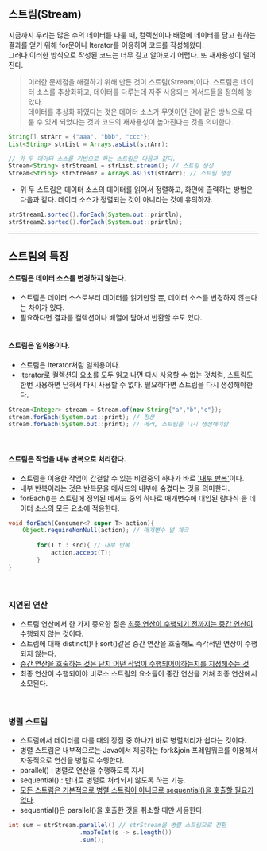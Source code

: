 ## 스트림(Stream)

지금까지 우리는 많은 수의 데이터를 다룰 때, 컬렉션이나 배열에 데이터를 담고
원하는 결과를 얻기 위해 for문이나 Iterator를 이용하여 코드를 작성해왔다.<br>
그러나 이러한 방식으로 작성된 코드는 너무 길고 알아보기 어렵다. 또 재사용성이 떨어진다.
> 이러한 문제점을 해결하기 위해 만든 것이 스트림(Stream)이다. 스트림은
> 데이터 소스를 추상화하고, 데이터를 다루는데 자주 사용되는 메서드들을 정의해
> 놓았다.<br>
> 데이터를 추상화 하였다는 것은 데이터 소스가 무엇이던 간에 같은 방식으로 다룰 수
> 있게 되었다는 것과 코드의 재사용성이 높아진다는 것을 의미한다.

```java
String[] strArr = {"aaa", "bbb", "ccc"};
List<String> strList = Arrays.asList(strArr);

// 위 두 데이터 소스를 기반으로 하는 스트림은 다음과 같다.
Stream<String> strStream1 = strList.stream(); // 스트림 생성 
Stream<String> strStream2 = Arrays.asList(strArr); // 스트림 생성
``` 
* 위 두 스트림은 데이터 소스의 데이터를 읽어서 정렬하고, 화면에 출력하는 방법은 다음과 같다. 
데이터 소스가 정렬되는 것이 아니라는 것에 유의하자.
```java
strStream1.sorted().forEach(System.out::println);
strStream2.sorted().forEach(System.out::println);
```


* * * 

## 스트림의 특징

#### 스트림은 데이터 소스를 변경하지 않는다.
+ 스트림은 데이터 소스로부터 데이터를 읽기만할 뿐, 데이터 소스를 변경하지 않는다는 차이가 있다.
+ 필요하다면 결과를 컬렉션이나 배열에 담아서 반환할 수도 있다.
<br><br>
#### 스트림은 일회용이다.
+ 스트림은 Iterator처럼 일회용이다.
+ Iterator로 컬렉션의 요소를 모두 읽고 나면 다시 사용할 수 없는 것처럼, 스트림도
한번 사용하면 닫혀서 다시 사용할 수 없다. 필요하다면 스트림을 다시 생성해야한다.
```java
Stream<Integer> stream = Stream.of(new String{"a","b","c"});
stream.forEach(System.out::print); // 정상
stream.forEach(System.out::print); // 에러, 스트림을 다시 생성해야함
```
<br>

#### 스트림은 작업을 내부 반복으로 처리한다.
+ 스트림을 이용한 작업이 간결할 수 있는 비결중의 하나가 바로 <u>'내부 반복'</u>이다.
+ 내부 반복이라는 것은 반복문을 메서드의 내부에 숨겼다는 것을 의미한다.
+ forEach()는 스트림에 정의된 메서드 중의 하나로 매개변수에 대입된 람다식
을 데이터 소스의 모든 요소에 적용한다.
```java
void forEach(Consumer<? super T> action){
    Object.requireNonNull(action); // 매개변수 널 체크
        
        for(T t : src){ // 내부 반복
            action.accept(T);
        }
}
```
<br>

### 지연된 연산
+ 스트림 연산에서 한 가지 중요한 점은 <u>최종 연산이 수행되기 전까지는 중간 연산이
수행되지 않는 것</u>이다.
+ 스트림에 대해 distinct()나 sort()같은 중간 연산을 호출해도 즉각적인
연상이 수행되지 않는다. 
+ <u>중간 연산을 호출하는 것은 단지 어떤 작업이 수행되어야하는지를 지정해주는 것</u>
+ 최종 연산이 수행되어야 비로소 스트림의 요소들이 중간 연산을 거쳐 최종 연산에서 소모된다.

<br>

### 병렬 스트림
+ 스트림에서 데이터를 다룰 때의 장점 중 하나가 바로 병렬처리가 쉽다는 것이다.
+ 병렬 스트림은 내부적으로는 Java에서 제공하는 fork&join 프레임워크를 이용해서
자동적으로 연산을 병렬로 수행한다.
+ parallel() : 병렬로 연산을 수행하도록 지시
+ sequential() : 반대로 병렬로 처리되지 않도록 하는 기능.
+ <u>모든 스트림은 기본적으로 병렬 스트림이 아니므로 sequential()을 호출할 필요가 없다</u>.
+ sequential()은 parallel()을 호출한 것을 취소할 때만 사용한다.
```java
int sum = strStream.parallel() // strStream을 병렬 스트림으로 전환
                    .mapToInt(s -> s.length())
                    .sum();
```



